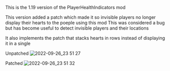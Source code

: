 This is the 1.19 version of the PlayerHealthIndicators mod

This version added a patch which made it so invisible players no longer display their hearts to the poeple using this mod
This was considered a bug but has become useful to detect invisible players and their locations

It also implements the patch that stacks hearts in rows instead of displaying it in a single 


Unpatched
![2022-09-26_23 51 27](https://user-images.githubusercontent.com/86915247/192352497-112c4620-7c65-4685-a806-c1430fdcec23.png)


Patched
![2022-09-26_23 51 32](https://user-images.githubusercontent.com/86915247/192352502-332c9c1c-0ed6-44a9-a8c5-5e12f0f39181.png)
